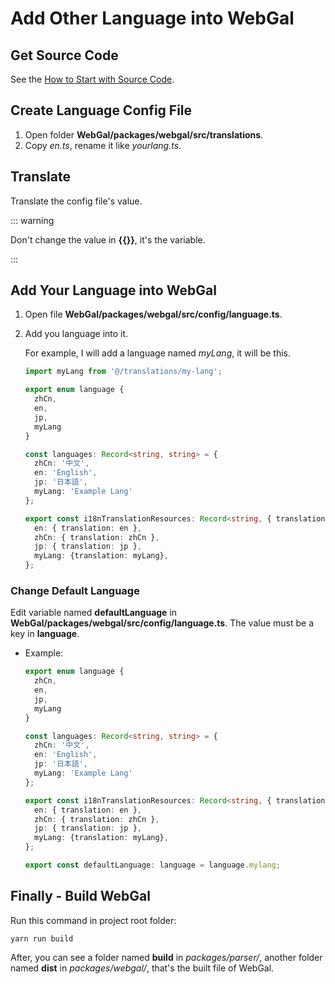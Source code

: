 # Add Other Language into WebGal

## Get Source Code

See the [How to Start with Source Code](./guide#方法3（适用于想要更高自定义程度的前端开发者）：从源代码开始调试).

## Create Language Config File

1. Open folder **WebGal/packages/webgal/src/translations**.
2. Copy *en.ts*, rename it like *yourlang.ts*.

## Translate

Translate the config file's value.

::: warning

Don't change the value in **{{}}**, it's the variable.

:::

## Add Your Language into WebGal

1. Open file **WebGal/packages/webgal/src/config/language.ts**.

2. Add you language into it.

   For example, I will add a language named *myLang*, it will be this.

   ```typescript
   import myLang from '@/translations/my-lang';
   
   export enum language {
     zhCn,
     en,
     jp,
     myLang
   }
   
   const languages: Record<string, string> = {
     zhCn: '中文',
     en: 'English',
     jp: '日本語',
     myLang: 'Example Lang'
   };
   
   export const i18nTranslationResources: Record<string, { translation: Record<string, any> }> = {
     en: { translation: en },
     zhCn: { translation: zhCn },
     jp: { translation: jp },
     myLang: {translation: myLang},
   };
   ```

### Change Default Language

Edit variable named **defaultLanguage** in **WebGal/packages/webgal/src/config/language.ts**. The value must be a key in **language**.

- Example:

  ```typescript
  export enum language {
    zhCn,
    en,
    jp,
    myLang
  }
  
  const languages: Record<string, string> = {
    zhCn: '中文',
    en: 'English',
    jp: '日本語',
    myLang: 'Example Lang'
  };
  
  export const i18nTranslationResources: Record<string, { translation: Record<string, any> }> = {
    en: { translation: en },
    zhCn: { translation: zhCn },
    jp: { translation: jp },
    myLang: {translation: myLang},
  };
  
  export const defaultLanguage: language = language.mylang;
  ```

## Finally - Build WebGal

Run this command in project root folder:

```shell
yarn run build
```

After, you can see a folder named **build** in *packages/parser/*, another folder named **dist** in *packages/webgal/*, that's the built file of WebGal.
